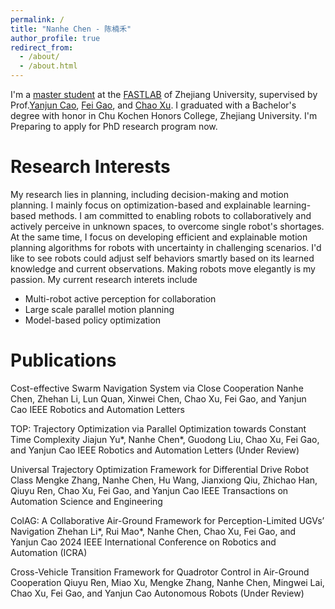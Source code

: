 ```yaml
---
permalink: /
title: "Nanhe Chen - 陈楠禾"
author_profile: true
redirect_from: 
  - /about/
  - /about.html
---
```


I'm a [master student](http://zju-fast.com/nanhe-chen/) at the [FASTLAB](http://zju-fast.com/) of Zhejiang University, supervised by Prof.[Yanjun Cao](http://zju-fast.com/research-group/yanjun-cao/), [Fei Gao](http://zju-fast.com/research-group/fei-gao/), and [Chao Xu](http://zju-fast.com/research-group/chao-xu/). I graduated with a Bachelor's degree with honor in Chu Kochen Honors College, Zhejiang University. I'm Preparing to apply for PhD research program now.

Research Interests
======
My research lies in planning, including decision-making and motion planning. I mainly focus on 
optimization-based and explainable learning-based methods. I am committed to enabling robots to 
collaboratively and actively perceive in unknown spaces, to overcome single robot's shortages. At the same time, I focus on developing efficient and explainable motion planning algorithms for robots with uncertainty in challenging scenarios. I'd like to see robots could adjust self behaviors smartly based on its learned knowledge and current observations. Making robots move elegantly is my passion. My current research interets include
- Multi-robot active perception for collaboration
- Large scale parallel motion planning
- Model-based policy optimization

Publications
======
Cost-effective Swarm Navigation System via Close Cooperation
Nanhe Chen, Zhehan Li, Lun Quan, Xinwei Chen, Chao Xu, Fei Gao, and Yanjun Cao
IEEE Robotics and Automation Letters

TOP: Trajectory Optimization via Parallel Optimization towards Constant Time Complexity
Jiajun Yu*, Nanhe Chen*, Guodong Liu, Chao Xu, Fei Gao, and Yanjun Cao
IEEE Robotics and Automation Letters (Under Review)

Universal Trajectory Optimization Framework for Differential Drive Robot Class
Mengke Zhang, Nanhe Chen, Hu Wang, Jianxiong Qiu, Zhichao Han, Qiuyu Ren, Chao Xu, Fei Gao, and Yanjun Cao
IEEE Transactions on Automation Science and Engineering

ColAG: A Collaborative Air-Ground Framework for Perception-Limited UGVs’ Navigation
Zhehan Li*, Rui Mao*, Nanhe Chen, Chao Xu, Fei Gao, and Yanjun Cao
2024 IEEE International Conference on Robotics and Automation (ICRA)

Cross-Vehicle Transition Framework for Quadrotor Control in Air-Ground Cooperation
Qiuyu Ren, Miao Xu, Mengke Zhang, Nanhe Chen, Mingwei Lai, Chao Xu, Fei Gao, and Yanjun Cao
Autonomous Robots (Under Review)

